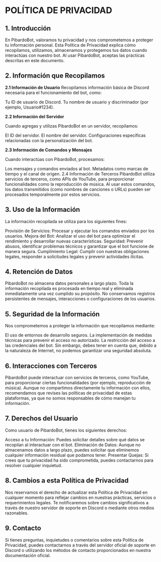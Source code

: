# **POLÍTICA DE PRIVACIDAD**

## **1. Introducción**
En PibardoBot, valoramos tu privacidad y nos comprometemos a proteger tu información personal. Esta Política de Privacidad explica cómo recopilamos, utilizamos, almacenamos y protegemos tus datos cuando interactúas con nuestro bot. Al usar PibardoBot, aceptas las prácticas descritas en este documento.

## **2. Información que Recopilamos**

**2.1 Información de Usuario**
Recopilamos información básica de Discord necesaria para el funcionamiento del bot, como:

Tu ID de usuario de Discord.
Tu nombre de usuario y discriminador (por ejemplo, Usuario#1234).

**2.2 Información del Servidor**

Cuando agregas y utilizas PibardoBot en un servidor, recopilamos:

El ID del servidor.
El nombre del servidor.
Configuraciones específicas relacionadas con la personalización del bot.

**2.3 Información de Comandos y Mensajes**

Cuando interactúas con PibardoBot, procesamos:

Los mensajes y comandos enviados al bot.
Metadatos como marcas de tiempo y el canal de origen.
2.4 Información de Terceros
PibardoBot utiliza servicios de terceros, como APIs de YouTube, para proporcionar funcionalidades como la reproducción de música. Al usar estos comandos, los datos transmitidos (como nombres de canciones o URLs) pueden ser procesados temporalmente por estos servicios.

## **3. Uso de la Información**

La información recopilada se utiliza para los siguientes fines:

Provisión de Servicios: Procesar y ejecutar los comandos enviados por los usuarios.
Mejora del Bot: Analizar el uso del bot para optimizar el rendimiento y desarrollar nuevas características.
Seguridad: Prevenir abusos, identificar problemas técnicos y garantizar que el bot funcione de manera segura.
Cumplimiento Legal: Cumplir con nuestras obligaciones legales, responder a solicitudes legales y prevenir actividades ilícitas.

## **4. Retención de Datos**

PibardoBot no almacena datos personales a largo plazo.
Toda la información recopilada es procesada en tiempo real y eliminada inmediatamente una vez cumplido su propósito.
No conservamos registros persistentes de mensajes, interacciones o configuraciones de los usuarios.

## **5. Seguridad de la Información**

Nos comprometemos a proteger la información que recopilamos mediante:

El uso de entornos de desarrollo seguros.
La implementación de medidas técnicas para prevenir el acceso no autorizado.
La restricción del acceso a las credenciales del bot.
Sin embargo, debes tener en cuenta que, debido a la naturaleza de Internet, no podemos garantizar una seguridad absoluta.

## **6. Interacciones con Terceros**

PibardoBot puede interactuar con servicios de terceros, como YouTube, para proporcionar ciertas funcionalidades (por ejemplo, reproducción de música). Aunque no compartimos directamente tu información con ellos, recomendamos que revises las políticas de privacidad de estas plataformas, ya que no somos responsables de cómo manejan tu información.

## **7. Derechos del Usuario**

Como usuario de PibardoBot, tienes los siguientes derechos:

Acceso a tu Información: Puedes solicitar detalles sobre qué datos se recopilan al interactuar con el bot.
Eliminación de Datos: Aunque no almacenamos datos a largo plazo, puedes solicitar que eliminemos cualquier información residual que podamos tener.
Presentar Quejas: Si crees que tu privacidad ha sido comprometida, puedes contactarnos para resolver cualquier inquietud.

## **8. Cambios a esta Política de Privacidad**

Nos reservamos el derecho de actualizar esta Política de Privacidad en cualquier momento para reflejar cambios en nuestras prácticas, servicios o requerimientos legales. Te notificaremos sobre cambios significativos a través de nuestro servidor de soporte en Discord o mediante otros medios razonables.

## **9. Contacto**

Si tienes preguntas, inquietudes o comentarios sobre esta Política de Privacidad, puedes contactarnos a través del servidor oficial de soporte en Discord o utilizando los métodos de contacto proporcionados en nuestra documentación oficial.
